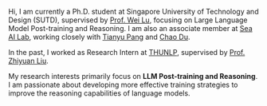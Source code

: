 Hi, I am currently a Ph.D. student at Singapore University of Technology and Design (SUTD), supervised by [Prof. Wei Lu](https://www.sutd.edu.sg/profile/lu-wei), focusing on Large Language Model Post-training and Reasoning. I am also an associate member at [Sea AI Lab](https://sail.sea.com/), working closely with [Tianyu Pang](https://p2333.github.io/) and [Chao Du](https://duchao0726.github.io/).

In the past, I worked as Research Intern at [THUNLP](https://nlp.csai.tsinghua.edu.cn/), supervised by [Prof. Zhiyuan Liu](https://nlp.csai.tsinghua.edu.cn/~lzy/).

My research interests primarily focus on **LLM Post-training and Reasoning**. I am passionate about developing more effective training strategies to improve the reasoning capabilities of language models.

